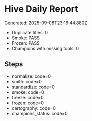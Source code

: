 # Hive Daily Report

Generated: 2025-09-08T23:16:44.880Z

- Duplicate titles: 0
- Smoke: PASS
- Frozen: PASS
- Champions with missing tools: 0

## Steps
- normalize: code=0
- smith: code=0
- standardize: code=0
- smoke: code=0
- freeze: code=0
- frozen: code=0
- cartography: code=0
- champions_status: code=0
